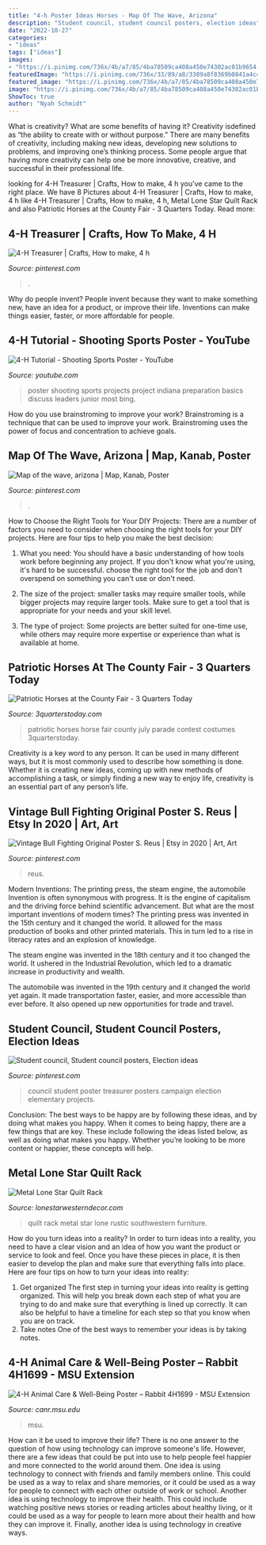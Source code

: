 ```yaml
---
title: "4-h Poster Ideas Horses - Map Of The Wave, Arizona"
description: "Student council, student council posters, election ideas"
date: "2022-10-27"
categories:
- "ideas"
tags: ["ideas"]
images:
- "https://i.pinimg.com/736x/4b/a7/85/4ba78509ca408a450e74302ac01b9654--campaign-ideas.jpg"
featuredImage: "https://i.pinimg.com/736x/33/89/a8/3389a8f8369b0841a4c48f960b422cba.jpg"
featured_image: "https://i.pinimg.com/736x/4b/a7/85/4ba78509ca408a450e74302ac01b9654--campaign-ideas.jpg"
image: "https://i.pinimg.com/736x/4b/a7/85/4ba78509ca408a450e74302ac01b9654--campaign-ideas.jpg"
ShowToc: true
author: "Nyah Schmidt"
---
```



What is creativity? What are some benefits of having it?
Creativity isdefined as “the ability to create with or without purpose.” There are many benefits of creativity, including making new ideas, developing new solutions to problems, and improving one’s thinking process. Some people argue that having more creativity can help one be more innovative, creative, and successful in their professional life.

	

		
looking for 4-H Treasurer | Crafts, How to make, 4 h you've came to the right place. We have 8 Pictures about 4-H Treasurer | Crafts, How to make, 4 h like 4-H Treasurer | Crafts, How to make, 4 h, Metal Lone Star Quilt Rack and also Patriotic Horses at the County Fair - 3 Quarters Today. Read more:
		
    
## 4-H Treasurer | Crafts, How To Make, 4 H

<img loading=lazy src="https://i.pinimg.com/736x/4b/a7/85/4ba78509ca408a450e74302ac01b9654--campaign-ideas.jpg" onerror="this.onerror=null;this.src='https://tse3.mm.bing.net/th?id=OIP.YGa4z6WWlrRLwdqRp9iz5AHaJ3&amp;pid=15.1';" alt="4-H Treasurer | Crafts, How to make, 4 h">

_Source: pinterest.com_

>. 

	

Why do people invent?
People invent because they want to make something new, have an idea for a product, or improve their life. Inventions can make things easier, faster, or more affordable for people.

    
## 4-H Tutorial - Shooting Sports Poster - YouTube

<img loading=lazy src="https://i.ytimg.com/vi/k7wyBSJu-gE/maxresdefault.jpg" onerror="this.onerror=null;this.src='https://tse2.mm.bing.net/th?id=OIP.FO_5Gn_vetPqEvIxecGIvwHaFj&amp;pid=15.1';" alt="4-H Tutorial - Shooting Sports Poster - YouTube">

_Source: youtube.com_

>poster shooting sports projects project indiana preparation basics discuss leaders junior most bing. 

	

How do you use brainstroming to improve your work?
Brainstroming is a technique that can be used to improve your work. Brainstroming uses the power of focus and concentration to achieve goals.

    
## Map Of The Wave, Arizona | Map, Kanab, Poster

<img loading=lazy src="https://i.pinimg.com/736x/33/89/a8/3389a8f8369b0841a4c48f960b422cba.jpg" onerror="this.onerror=null;this.src='https://tse1.mm.bing.net/th?id=OIP.3O-WsZogyiSOqsClTbzXLgAAAA&amp;pid=15.1';" alt="Map of the wave, arizona | Map, Kanab, Poster">

_Source: pinterest.com_

>. 

	

How to Choose the Right Tools for Your DIY Projects:
There are a number of factors you need to consider when choosing the right tools for your DIY projects. Here are four tips to help you make the best decision:
1. What you need: You should have a basic understanding of how tools work before beginning any project. If you don't know what you're using, it's hard to be successful. choose the right tool for the job and don't overspend on something you can't use or don't need.

2. The size of the project: smaller tasks may require smaller tools, while bigger projects may require larger tools. Make sure to get a tool that is appropriate for your needs and your skill level.

3. The type of project: Some projects are better suited for one-time use, while others may require more expertise or experience than what is available at home.

    
## Patriotic Horses At The County Fair - 3 Quarters Today

<img loading=lazy src="http://3quarterstoday.com/wp-content/uploads/2014/08/IMG952924-301.jpg" onerror="this.onerror=null;this.src='https://tse1.mm.bing.net/th?id=OIP.Zregt5rT2uj-Q5IwhddgWQHaJ4&amp;pid=15.1';" alt="Patriotic Horses at the County Fair - 3 Quarters Today">

_Source: 3quarterstoday.com_

>patriotic horses horse fair county july parade contest costumes 3quarterstoday. 

	

Creativity is a key word to any person. It can be used in many different ways, but it is most commonly used to describe how something is done. Whether it is creating new ideas, coming up with new methods of accomplishing a task, or simply finding a new way to enjoy life, creativity is an essential part of any person’s life.

    
## Vintage Bull Fighting Original Poster S. Reus | Etsy In 2020 | Art, Art

<img loading=lazy src="https://i.pinimg.com/736x/87/d0/0f/87d00f3e72224fdd5e2c3eaa989b1fab.jpg" onerror="this.onerror=null;this.src='https://tse4.mm.bing.net/th?id=OIP.lrp65FrIMbqr-TBmFS-rQQHaJ6&amp;pid=15.1';" alt="Vintage Bull Fighting Original Poster S. Reus | Etsy in 2020 | Art, Art">

_Source: pinterest.com_

>reus. 

	

Modern Inventions: The printing press, the steam engine, the automobile
Invention is often synonymous with progress. It is the engine of capitalism and the driving force behind scientific advancement. But what are the most important inventions of modern times?
The printing press was invented in the 15th century and it changed the world. It allowed for the mass production of books and other printed materials. This in turn led to a rise in literacy rates and an explosion of knowledge.

The steam engine was invented in the 18th century and it too changed the world. It ushered in the Industrial Revolution, which led to a dramatic increase in productivity and wealth.

The automobile was invented in the 19th century and it changed the world yet again. It made transportation faster, easier, and more accessible than ever before. It also opened up new opportunities for trade and travel.

    
## Student Council, Student Council Posters, Election Ideas

<img loading=lazy src="https://i.pinimg.com/originals/d7/b6/04/d7b6040d8fac573f2523320b42489fda.jpg" onerror="this.onerror=null;this.src='https://tse1.mm.bing.net/th?id=OIP.JtA0t2HreGL5GyG_cspcLwHaJ6&amp;pid=15.1';" alt="Student council, Student council posters, Election ideas">

_Source: pinterest.com_

>council student poster treasurer posters campaign election elementary projects. 

	

Conclusion: The best ways to be happy are by following these ideas, and by doing what makes you happy.
When it comes to being happy, there are a few things that are key. These include following the ideas listed below, as well as doing what makes you happy. Whether you’re looking to be more content or happier, these concepts will help.

    
## Metal Lone Star Quilt Rack

<img loading=lazy src="https://sep.yimg.com/ay/yhst-74880200159874/metal-lone-star-quilt-rack-3.gif" onerror="this.onerror=null;this.src='https://tse2.mm.bing.net/th?id=OIP.aRI0d58dpJTGmWKwCG-KwAHaHa&amp;pid=15.1';" alt="Metal Lone Star Quilt Rack">

_Source: lonestarwesterndecor.com_

>quilt rack metal star lone rustic southwestern furniture. 

	

How do you turn ideas into a reality?
In order to turn ideas into a reality, you need to have a clear vision and an idea of how you want the product or service to look and feel. Once you have these pieces in place, it is then easier to develop the plan and make sure that everything falls into place. Here are four tips on how to turn your ideas into reality:
1. Get organized
The first step in turning your ideas into reality is getting organized. This will help you break down each step of what you are trying to do and make sure that everything is lined up correctly. It can also be helpful to have a timeline for each step so that you know when you are on track.
2. Take notes
One of the best ways to remember your ideas is by taking notes.

    
## 4-H Animal Care &amp; Well-Being Poster – Rabbit 4H1699 - MSU Extension

<img loading=lazy src="https://www.canr.msu.edu/contentAsset/image/95c1f6cf-343f-4f8a-b878-f3b8a83e0c64/fileAsset/filter/Resize/resize_w/600" onerror="this.onerror=null;this.src='https://tse2.mm.bing.net/th?id=OIP.FIw0xMTzHJH2g-1vtytHmAHaJ4&amp;pid=15.1';" alt="4-H Animal Care &amp; Well-Being Poster – Rabbit 4H1699 - MSU Extension">

_Source: canr.msu.edu_

>msu. 

	

How can it be used to improve their life?
There is no one answer to the question of how using technology can improve someone's life. However, there are a few ideas that could be put into use to help people feel happier and more connected to the world around them. One idea is using technology to connect with friends and family members online. This could be used as a way to relax and share memories, or it could be used as a way for people to connect with each other outside of work or school. Another idea is using technology to improve their health. This could include watching positive news stories or reading articles about healthy living, or it could be used as a way for people to learn more about their health and how they can improve it. Finally, another idea is using technology in creative ways.

